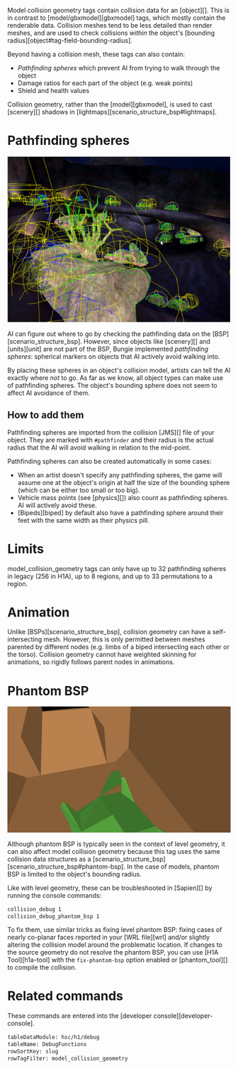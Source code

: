 Model collision geometry tags contain collision data for an [object][]. This is in contrast to [model/gbxmodel][gbxmodel] tags, which mostly contain the renderable data. Collision meshes tend to be less detailed than render meshes, and are used to check collisions _within_ the object's [bounding radius][object#tag-field-bounding-radius].

Beyond having a collision mesh, these tags can also contain:

* _Pathfinding spheres_ which prevent AI from trying to walk through the object
* Damage ratios for each part of the object (e.g. weak points)
* Shield and health values

Collision geometry, rather than the [model][gbxmodel], is used to cast [scenery][] shadows in [lightmaps][scenario_structure_bsp#lightmaps].

# Pathfinding spheres

![.figure Pathfinding spheres (blue) for a50 shown in [Sapien][] after running `debug_objects_pathfinding_spheres 1`](pathfinding-spheres.jpg)

AI can figure out where to go by checking the pathfinding data on the [BSP][scenario_structure_bsp]. However, since objects like [scenery][] and [units][unit] are not part of the BSP, Bungie implemented _pathfinding spheres_: spherical markers on objects that AI actively avoid walking into.

By placing these spheres in an object's collision model, artists can tell the AI exactly where _not_ to go. As far as we know, all object types can make use of pathfinding spheres. The object's bounding sphere does not seem to affect AI avoidance of them.

## How to add them
Pathfinding spheres are imported from the collision [JMS][] file of your object. They are marked with `#pathfinder` and their radius is the actual radius that the AI will avoid walking in relation to the mid-point.

Pathfinding spheres can also be created automatically in some cases:

* When an artist doesn't specify any pathfinding spheres, the game will assume one at the object's origin at half the size of the bounding sphere (which can be either too small or too big).
* Vehicle mass points (see [physics][]) also count as pathfinding spheres. AI will actively avoid these.
* [Bipeds][biped] by default also have a pathfinding sphere around their feet with the same width as their physics pill.

# Limits
model_collision_geometry tags can only have up to 32 pathfinding spheres in legacy (256 in H1A), up to 8 regions, and up to 33 permutations to a region.

# Animation
Unlike [BSPs][scenario_structure_bsp], collision geometry can have a self-intersecting mesh. However, this is only permitted between meshes parented by different nodes (e.g. limbs of a biped intersecting each other or the torso). Collision geometry cannot have weighted skinning for animations, so rigidly follows parent nodes in animations.

# Phantom BSP

![.figure Phantom BSP exists in the collision model of covenant crates.](phantom.jpg)

Although phantom BSP is typically seen in the context of level geometry, it can also affect model collision geometry because this tag uses the same collision data structures as a [scenario_structure_bsp][scenario_structure_bsp#phantom-bsp]. In the case of models, phantom BSP is limited to the object's bounding radius.

Like with level geometry, these can be troubleshooted in [Sapien][] by running the console commands:

```console
collision_debug 1
collision_debug_phantom_bsp 1
```

To fix them, use similar tricks as fixing level phantom BSP: fixing cases of nearly co-planar faces reported in your [WRL file][wrl] and/or slightly altering the collision model around the problematic location. If changes to the source geometry do not resolve the phantom BSP, you can use [H1A Tool][h1a-tool] with the `fix-phantom-bsp` option enabled or [phantom_tool][] to compile the collision.

# Related commands
These commands are entered into the [developer console][developer-console].

```.table
tableDataModule: hsc/h1/debug
tableName: DebugFunctions
rowSortKey: slug
rowTagFilter: model_collision_geometry
```
